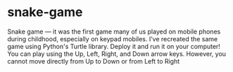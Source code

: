 # snake-game
Snake game — it was the first game many of us played on mobile phones during childhood, especially on keypad mobiles. I’ve recreated the same game using Python's Turtle library. Deploy it and run it on your computer!
You can play using the Up, Left, Right, and Down arrow keys. However, you cannot move directly from Up to Down or from Left to Right
